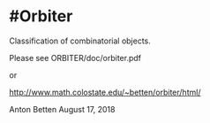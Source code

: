 #Orbiter
========

Classification of combinatorial objects.


Please see ORBITER/doc/orbiter.pdf 

or

http://www.math.colostate.edu/~betten/orbiter/html/


Anton Betten
August 17, 2018
